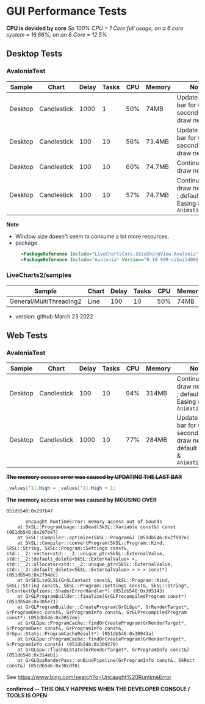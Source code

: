 # GUI Performance Tests

**CPU is devided by core**
_So 100% CPU = 1 Core full usage, on a 6 core system = 16.66%, on an 8 Core = 12.5%_


## Desktop Tests

### AvaloniaTest

Sample                  | Chart         | Delay | Tasks | CPU   | Memory    | Notes
------------------------|---------------|-------|-------|-------|-----------|--------------------------------------
Desktop                 | Candlestick   | 1000  | 1     | 50%   | 74MB      | Update same bar for 60 seconds, then draw new line
Desktop                 | Candlestick   | 100   | 10    | 56%   | 73.4MB    | Update same bar for 60 seconds, then draw new line
Desktop                 | Candlestick   | 100   | 10    | 60%   | 74.7MB    | Continually draw new bars
Desktop                 | Candlestick   | 100   | 10    | 57%   | 74.7MB    | Continually draw new bars ; default Easing & `AnimationSpeed`

**Note**
- Window size doesn't seem to consume a lot more resources.
- package
  ```xml
    <PackageReference Include="LiveChartsCore.SkiaSharpView.Avalonia" Version="2.0.0-beta.101" />
    <PackageReference Include="Avalonia" Version="0.10.999-cibuild0019370-beta" />
  ```




### LiveCharts2/samples

Sample                  | Chart         | Delay | Tasks | CPU   | Memory
------------------------|---------------|-------|-------|-------|-------------
General/MultiThreading2 | Line          | 100   | 10    | 50%   | 74MB

- version: github March 23 2022


## Web Tests

### AvaloniaTest

Sample                  | Chart         | Delay | Tasks | CPU   | Memory    | Notes
------------------------|---------------|-------|-------|-------|-----------|--------------------------------------
Desktop                 | Candlestick   | 100   | 10    | 94%   | 314MB    | Continually draw new bars ; default Easing & `AnimationSpeed`
Desktop                 | Candlestick   | 1000  | 10    | 77%   | 284MB    | Update same bar for 60 seconds, then draw new line ; default Easing & `AnimationSpeed`

~~**The memory access error was caused by UPDATING THE LAST BAR**~~
```cs
_values[^1].High = _values[^1].High + 1;
```


**The memory access error was caused by MOUSING OVER**

```
051db546:0x297b47 
        
       Uncaught RuntimeError: memory access out of bounds
    at SkSL::ProgramUsage::isDead(SkSL::Variable const&) const (051db546:0x297b47)
    at SkSL::Compiler::optimize(SkSL::Program&) (051db546:0x2f997e)
    at SkSL::Compiler::convertProgram(SkSL::Program::Kind, SkSL::String, SkSL::Program::Settings const&, std::__2::vector<std::__2::unique_ptr<SkSL::ExternalValue, std::__2::default_delete<SkSL::ExternalValue> >, std::__2::allocator<std::__2::unique_ptr<SkSL::ExternalValue, std::__2::default_delete<SkSL::ExternalValue> > > > const*) (051db546:0x2f948c)
    at GrSkSLtoGLSL(GrGLContext const&, SkSL::Program::Kind, SkSL::String const&, SkSL::Program::Settings const&, SkSL::String*, GrContextOptions::ShaderErrorHandler*) (051db546:0x305143)
    at GrGLProgramBuilder::finalize(GrGLPrecompiledProgram const*) (051db546:0x305e71)
    at GrGLProgramBuilder::CreateProgram(GrGLGpu*, GrRenderTarget*, GrProgramDesc const&, GrProgramInfo const&, GrGLPrecompiledProgram const*) (051db546:0x3057de)
    at GrGLGpu::ProgramCache::findOrCreateProgram(GrRenderTarget*, GrProgramDesc const&, GrProgramInfo const&, GrGpu::Stats::ProgramCacheResult*) (051db546:0x30943a)
    at GrGLGpu::ProgramCache::findOrCreateProgram(GrRenderTarget*, GrProgramInfo const&) (051db546:0x309270)
    at GrGLGpu::flushGLState(GrRenderTarget*, GrProgramInfo const&) (051db546:0x314eb1)
    at GrGLOpsRenderPass::onBindPipeline(GrProgramInfo const&, SkRect const&) (051db546:0x30cdf0)
```

See <https://www.bing.com/search?q=Uncaught%20RuntimeError>

**confirmed -- THIS ONLY HAPPENS WHEN THE DEVELOPER CONSOLE / TOOLS IS OPEN**

